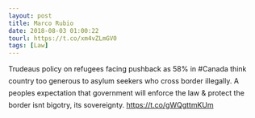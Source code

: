 ```yaml
---
layout: post
title: Marco Rubio
date: 2018-08-03 01:00:22
tourl: https://t.co/xm4vZLmGV0
tags: [Law]
---
```

Trudeaus pol­icy on refugees fac­ing push­back as 58% in #Canada think country too generous to asylum seekers who cross border illegally. A peoples expectation that government will enforce the law &amp; protect the border isnt bigotry, its sovereignty.  https://t.co/gWQgttmKUm